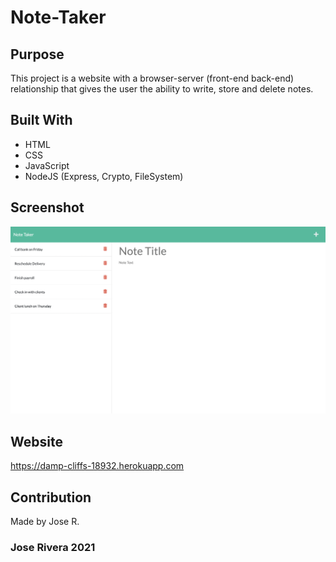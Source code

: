 # Note-Taker

## Purpose
This project is a website with a browser-server (front-end back-end) relationship that gives the user the ability to write, store and delete notes.

## Built With
* HTML
* CSS
* JavaScript
* NodeJS (Express, Crypto, FileSystem)

## Screenshot

![Note-Taker Screenshot](/images/herokuWEB.png/?raw=true "Note-Taker")

## Website
https://damp-cliffs-18932.herokuapp.com

## Contribution
Made by Jose R.

### Jose Rivera 2021


